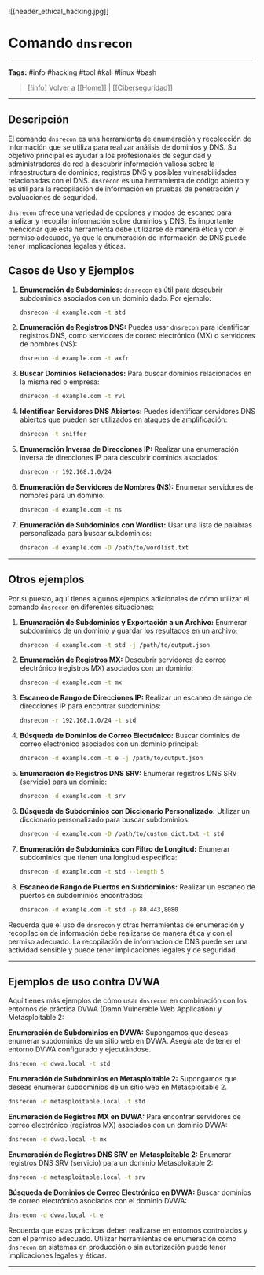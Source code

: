 ![[header_ethical_hacking.jpg]]
# Comando `dnsrecon`

---
**Tags:** #info #hacking #tool #kali #linux #bash

> [!info] Volver a [[Home]] | [[Ciberseguridad]] 

---
## Descripción

El comando `dnsrecon` es una herramienta de enumeración y recolección de información que se utiliza para realizar análisis de dominios y DNS. Su objetivo principal es ayudar a los profesionales de seguridad y administradores de red a descubrir información valiosa sobre la infraestructura de dominios, registros DNS y posibles vulnerabilidades relacionadas con el DNS. `dnsrecon` es una herramienta de código abierto y es útil para la recopilación de información en pruebas de penetración y evaluaciones de seguridad.

`dnsrecon` ofrece una variedad de opciones y modos de escaneo para analizar y recopilar información sobre dominios y DNS. Es importante mencionar que esta herramienta debe utilizarse de manera ética y con el permiso adecuado, ya que la enumeración de información de DNS puede tener implicaciones legales y éticas.

## Casos de Uso y Ejemplos

1. **Enumeración de Subdominios:**
   `dnsrecon` es útil para descubrir subdominios asociados con un dominio dado. Por ejemplo:

   ```bash
   dnsrecon -d example.com -t std
   ```

2. **Enumeración de Registros DNS:**
   Puedes usar `dnsrecon` para identificar registros DNS, como servidores de correo electrónico (MX) o servidores de nombres (NS):

   ```bash
   dnsrecon -d example.com -t axfr
   ```

3. **Buscar Dominios Relacionados:**
   Para buscar dominios relacionados en la misma red o empresa:

   ```bash
   dnsrecon -d example.com -t rvl
   ```

4. **Identificar Servidores DNS Abiertos:**
   Puedes identificar servidores DNS abiertos que pueden ser utilizados en ataques de amplificación:

   ```bash
   dnsrecon -t sniffer
   ```

5. **Enumeración Inversa de Direcciones IP:**
   Realizar una enumeración inversa de direcciones IP para descubrir dominios asociados:

   ```bash
   dnsrecon -r 192.168.1.0/24
   ```

6. **Enumeración de Servidores de Nombres (NS):**
   Enumerar servidores de nombres para un dominio:

   ```bash
   dnsrecon -d example.com -t ns
   ```

7. **Enumeración de Subdominios con Wordlist:**
   Usar una lista de palabras personalizada para buscar subdominios:

   ```bash
   dnsrecon -d example.com -D /path/to/wordlist.txt
   ```

---
## Otros ejemplos

Por supuesto, aquí tienes algunos ejemplos adicionales de cómo utilizar el comando `dnsrecon` en diferentes situaciones:

1. **Enumaración de Subdominios y Exportación a un Archivo:**
   Enumerar subdominios de un dominio y guardar los resultados en un archivo:

   ```bash
   dnsrecon -d example.com -t std -j /path/to/output.json
   ```

2. **Enumaración de Registros MX:**
   Descubrir servidores de correo electrónico (registros MX) asociados con un dominio:

   ```bash
   dnsrecon -d example.com -t mx
   ```

3. **Escaneo de Rango de Direcciones IP:**
   Realizar un escaneo de rango de direcciones IP para encontrar subdominios:

   ```bash
   dnsrecon -r 192.168.1.0/24 -t std
   ```

4. **Búsqueda de Dominios de Correo Electrónico:**
   Buscar dominios de correo electrónico asociados con un dominio principal:

   ```bash
   dnsrecon -d example.com -t e -j /path/to/output.json
   ```

5. **Enumaración de Registros DNS SRV:**
   Enumerar registros DNS SRV (servicio) para un dominio:

   ```bash
   dnsrecon -d example.com -t srv
   ```

6. **Búsqueda de Subdominios con Diccionario Personalizado:**
   Utilizar un diccionario personalizado para buscar subdominios:

   ```bash
   dnsrecon -d example.com -D /path/to/custom_dict.txt -t std
   ```

7. **Enumeración de Subdominios con Filtro de Longitud:**
   Enumerar subdominios que tienen una longitud específica:

   ```bash
   dnsrecon -d example.com -t std --length 5
   ```

8. **Escaneo de Rango de Puertos en Subdominios:**
   Realizar un escaneo de puertos en subdominios encontrados:

   ```bash
   dnsrecon -d example.com -t std -p 80,443,8080
   ```

Recuerda que el uso de `dnsrecon` y otras herramientas de enumeración y recopilación de información debe realizarse de manera ética y con el permiso adecuado. La recopilación de información de DNS puede ser una actividad sensible y puede tener implicaciones legales y de seguridad.

---
## Ejemplos de uso contra DVWA

Aquí tienes más ejemplos de cómo usar `dnsrecon` en combinación con los entornos de práctica DVWA (Damn Vulnerable Web Application) y Metasploitable 2:

**Enumeración de Subdominios en DVWA:**
Supongamos que deseas enumerar subdominios de un sitio web en DVWA. Asegúrate de tener el entorno DVWA configurado y ejecutándose.

```bash
dnsrecon -d dvwa.local -t std
```

**Enumeración de Subdominios en Metasploitable 2:**
Supongamos que deseas enumerar subdominios de un sitio web en Metasploitable 2.

```bash
dnsrecon -d metasploitable.local -t std
```

**Enumeración de Registros MX en DVWA:**
Para encontrar servidores de correo electrónico (registros MX) asociados con un dominio DVWA:

```bash
dnsrecon -d dvwa.local -t mx
```

**Enumeración de Registros DNS SRV en Metasploitable 2:**
Enumerar registros DNS SRV (servicio) para un dominio Metasploitable 2:

```bash
dnsrecon -d metasploitable.local -t srv
```

**Búsqueda de Dominios de Correo Electrónico en DVWA:**
Buscar dominios de correo electrónico asociados con el dominio DVWA:

```bash
dnsrecon -d dvwa.local -t e
```

Recuerda que estas prácticas deben realizarse en entornos controlados y con el permiso adecuado. Utilizar herramientas de enumeración como `dnsrecon` en sistemas en producción o sin autorización puede tener implicaciones legales y éticas.

---

